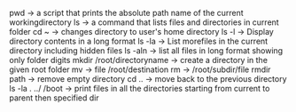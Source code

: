 pwd -> a script that prints the absolute path name of the current workingdirectory
ls -> a command that lists files and directories in current folder
cd ~ -> changes directory to user's home directory
ls -l -> Display directory contents in a long format
ls -la -> List morefiles in the current directory including hidden files
ls -aln -> list all files in long format showing only folder digits
mkdir /root/directoryname -> create a directory in the given root folder
mv -> file /root/destination
rm -> /root/subdir/file
rmdir path -> remove empty directory
cd .. -> move back to the previous directory
ls -la . ../ /boot -> print files in all the directories starting from current to parent then specified dir
